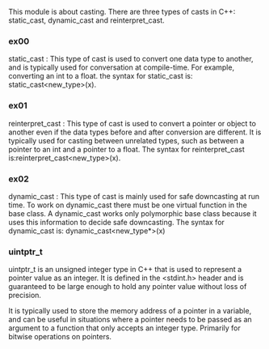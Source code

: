 This module is about casting. There are three types of casts in C++: static_cast, dynamic_cast and reinterpret_cast.
<h3>ex00</h3>
    static_cast : This type of cast is used to convert one data type to another, and is typically used for conversation  at compile-time. For example, converting an int to a float. the syntax for static_cast is: static_cast&ltnew_type>(x).
<h3>ex01</h3>
    reinterpret_cast : This type of cast is used to convert a pointer or object to another even if the data types before and after conversion are different. It is typically used for casting between unrelated types, such as between a pointer to an int and a pointer to a float. The syntax for reinterpret_cast is:reinterpret_cast&ltnew_type>(x).
<h3>ex02</h3>
    dynamic_cast : This type of cast is mainly used for safe downcasting at run time. To work on dynamic_cast there must be one virtual function in the base class. A dynamic_cast works only polymorphic base class because it uses this information to decide safe downcasting. The syntax for dynamic_cast is: dynamic_cast&ltnew_type*>(x)
<h3>uintptr_t</h3>

uintptr_t is an unsigned integer type in C++ that is used to represent a pointer value as an integer. It is defined in the <stdint.h> header and is guaranteed to be large enough to hold any pointer value without loss of precision.

It is typically used to store the memory address of a pointer in a variable, and can be useful in situations where a pointer needs to be passed as an argument to a function that only accepts an integer type. Primarily for bitwise operations on pointers.
